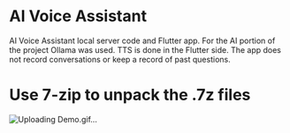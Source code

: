 # AI Voice Assistant

AI Voice Assistant local server code and Flutter app. For the AI portion of the project Ollama was used. TTS is done in the Flutter side. The app does not record conversations or keep a record of past questions.

# Use 7-zip to unpack the .7z files

![Uploading Demo.gif…]()
